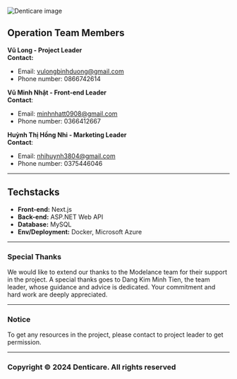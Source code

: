 ![Denticare image]()

## Operation Team Members

**Vũ Long - Project Leader**  
**Contact:**

- Email: <vulongbinhduong@gmail.com>
- Phone number: 0866742614

**Vũ Minh Nhật - Front-end Leader**  
**Contact**:

- Email: <minhnhatt0908@gmail.com>
- Phone number: 0366412667

**Huỳnh Thị Hồng Nhi - Marketing Leader**  
**Contact**:

- Email: <nhihuynh3804@gmail.com>
- Phone number: 0375446046

---

## Techstacks

- **Front-end:** Next.js
- **Back-end:** ASP.NET Web API
- **Database:** MySQL
- **Env/Deployment:** Docker, Microsoft Azure

---

### Special Thanks

We would like to extend our thanks to the Modelance team for their support in the project. A special thanks goes to Dang Kim Minh Tien, the team leader, whose guidance and advice is dedicated. Your commitment and hard work are deeply appreciated.

---

### Notice

To get any resources in the project, please contact to project leader to get permission.

---

### Copyright © 2024 Denticare. All rights reserved
